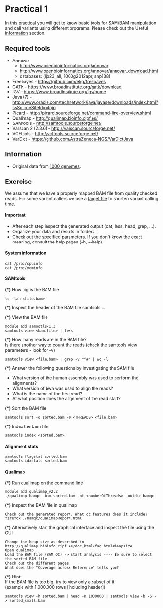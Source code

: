 # Practical 1

In this practical you will get to know basic tools for SAM/BAM manipulation and call variants using different programs. Please check out the [Useful information](#useful-information) section.

## Required tools

* Annovar
  * http://www.openbioinformatics.org/annovar
  * http://www.openbioinformatics.org/annovar/annovar_download.html
  * databases: (ljb23_all, 1000g2012apr, snp138)
* Freebayes - https://github.com/ekg/freebayes
* GATK - https://www.broadinstitute.org/gatk/download
* IGV - https://www.broadinstitute.org/igv/home
* Java (7) - http://www.oracle.com/technetwork/java/javase/downloads/index.html?ssSourceSiteId=otnjp
* Picard - http://picard.sourceforge.net/command-line-overview.shtml
* Qualimap - http://qualimap.bioinfo.cipf.es/
* SAMtools - http://samtools.sourceforge.net/‎
* Varscan 2 (2.3.6) - http://varscan.sourceforge.net/
* VCFtools - http://vcftools.sourceforge.net/
* VarDict - https://github.com/AstraZeneca-NGS/VarDictJava



## Information

* Original data from [1000 genomes](ftp://ftp.1000genomes.ebi.ac.uk/vol1/ftp/data/NA10847/exome_alignment/).



## Exercise

We assume that we have a properly mapped BAM file from quality checked reads.
For some variant callers we use a [target file](target.bed) to shorten variant calling time.

#### Important

* After each step inspect the generated output (cat, less, head, grep, ...).
* Organize your data and results in folders.
* Check out the specified parameters. If you don't know the exact meaning, consult the help pages (-h, --help).


#### System information
    cat /proc/cpuinfo
    cat /proc/meminfo

#### SAMtools


__(*)__ How big is the BAM file

    ls -lah <file.bam>
    

__(*)__ Inspect the header of the BAM file
    samtools ...


__(*)__ View the BAM file

    module add samootls-1.3
    samtools view <bam.file> | less
    
__(*)__ How many reads are in the BAM file?<br/>
Is there another way to count the reads (check the samtools view parameters - look for -v)
   
    samtools view <file.bam> | grep -v "^#" | wc -l
    
__(*)__ Answer the following questions by investigating the SAM file
* What version of the human assembly was used to perform the alignments?
* What version of bwa was used to align the reads?
* What is the name of the first read?
* At what position does the alignment of the read start?

    
__(*)__ Sort the BAM file

    samtools sort -o sorted.bam -@ <THREADS> <file.bam>
    
__(*)__ Index the bam file
    
    samtools index <sorted.bam>


#### Alignment stats
    samtools flagstat sorted.bam
    samtools idxstats sorted.bam



#### Qualimap
__(*)__ Run qualimap on the command line
    
    module add qualimap_v2.2
    ./qualimap bamqc -bam sorted.bam -nt <numberOfThreads> -outdir bamqc


__(*)__ Inspect the BAM file in qualimap

    Check out the generated report. What qc features does it include?
    firefox ./bamqc/qualimapReport.html

    
__(*)__ Alternatively start the graphical interface and inspect the file using the GUI
    
    Change the heap size as described in http://qualimap.bioinfo.cipf.es/doc_html/faq.html#heapsize
    Open qualimap
    Load the BAM file (BAM QC) -> start analysis ---- Be sure to select the sorted BAM file
    Check out the different pages
    What does the "Coverage across Reference" tells you?
    
__(*)__ Hint:<br/>
If the BAM file is too big, try to view only a subset of it<br/>
(example with 1.000.000 rows [including header])

    samtools view -h sorted.bam | head -n 1000000 | samtools view -b -S - > sorted_small.bam
    
    
